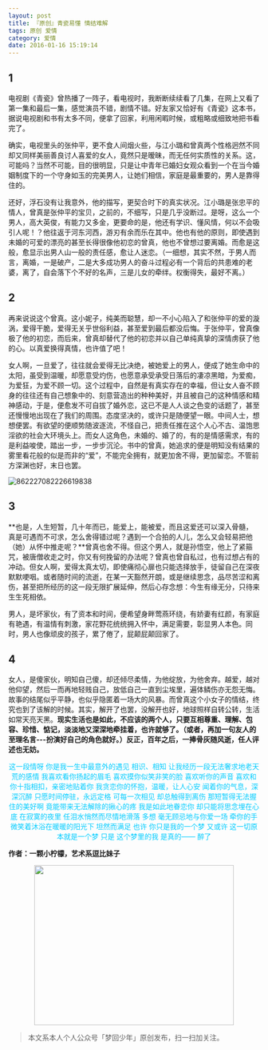 ```yaml
---
layout: post
title: 『原创』青瓷易懂 情结难解
tags: 原创 爱情
category: 爱情
date: 2016-01-16 15:19:14
---
```


## 1

电视剧《青瓷》曾热播了一阵子，看电视时，我断断续续看了几集，在网上又看了第一集和最后一集，感觉演员不错，剧情不错。好友家又恰好有《青瓷》这本书，据说电视剧和书有太多不同，便拿了回家，利用闲暇时候，或粗略或细致地把书看完了。

确实，电视里头的张仲平，更不食人间烟火些，与江小璐和曾真两个性格迥然不同却又同样美丽善良讨人喜爱的女人，竟然只是暧昧，而无任何实质性的关系。这，可能吗？当然不可能，目的很明显，只是让中青年已婚妇女观众看到一个在当今婚姻制度下的一个守身如玉的完美男人，让她们相信，家庭是最重要的，男人是靠得住的。

还好，浮石没有让我意外，他的描写，更契合时下的真实状况。江小璐是张忠平的情人，曾真是张仲平的宝贝，之前的，不细写，只是几乎没断过。是呀，这么一个男人，高大英俊，有能力又多金，更要命的是，他还有学识、懂风情，何以不会吸引人呢！？他往返于河东河西，游刃有余而乐在其中。他也有他的原则，即使遇到未婚的可爱的漂亮的甚至长得很像他初恋的曾真，他也不曾想过要离婚。而愈是这般，愈显示出男人山一般的责任感，愈让人迷恋。（一细想，其实不然，于男人而言，离婚，一是破产，二是大多成功男人的奋斗过程必有一个背后的共患难的老婆，离了，自会落下个不好的名声，三是儿女的牵绊。权衡得失，最好不离。）

## 2

再来说说这个曾真。这小妮子，纯美而聪慧，却一不小心陷入了和张仲平的爱的漩涡，爱得干脆，爱得无关乎世俗利益，甚至爱到最后都没后悔。于张仲平，曾真像极了他的初恋，而后来，曾真却替代了他的初恋并以自己单纯真挚的深情虏获了他的心。以真爱换得真情，也许值了吧！

女人啊，一旦爱了，往往就会爱得无比决绝，被她爱上的男人，便成了她生命中的太阳，虽受到温暖，却愿意受灼伤，也愿意承受承受日落后的凄凉黑暗，为爱痴，为爱狂，为爱不顾一切。这个过程中，自然是有真实存在的幸福，但让女人奋不顾身的往往还有自己想象中的、刻意营造出的种种美好，并且被自己的这种情感和精神感动，于是，便愈发不可自拔了婚外恋，这已不是人人谈之色变的话题了，甚至还慢慢地出现在了我们的周围。态度坚决的，或许只是随便望一眼。中间人士，想想便罢。有欲望的便顺势随波逐流，不怪自己，把责任推在这个人心不古、温饱思淫欲的社会大环境头上。而女人这角色，未婚的、婚了的，有的是情感需求，有的是利益唆使，踏出一步，一步步沉沦。书中的曾真，她追求的便是明知没有结果的雾里看花般的似是而非的“爱”，不能完全拥有，就更加舍不得，更加留恋。不管前方深渊也好，末日也罢。

![862227082226619838](http://7xlkoc.com1.z0.glb.clouddn.com/wp-content/uploads/2016/01/2016011609032333.jpg)

## 3

**也是，人生短暂，几十年而已，能爱上，能被爱，而且这爱还可以深入骨髓，真是可遇而不可求，怎么舍得错过呢？遇到一个合拍的人儿，怎么又会轻易把他（她）从怀中推走呢？**曾真也舍不得。但这个男人，就是孙悟空，他上了紧箍咒，被唐僧收走之时，你又有何挽留的办法呢？曾真也曾自私过，也有过想占有的冲动。但女人啊，爱得太真太切，即使痛彻心扉也只能选择放手，徒留自己在深夜默默哽咽。或者随时间的流逝，在某一天豁然开朗，或是继续思念，品尽苦涩和离伤，甚至把所经历的这一段无限扩展延伸，然后心存念想：今生有缘无分，只待来生生死相依。

男人，是坏家伙，有了资本和时间，便希望身畔莺燕环绕，有娇妻有红颜，有家庭有艳遇，有温情有刺激，家花野花统统拥入怀中，满足需要，彰显男人本色。同时，男人也像顽皮的孩子，累了倦了，屁颠屁颠回家了。

## 4

女人，是傻家伙，明知自己傻，却还倾尽柔情，为他绽放，为他舍弃。越爱，越对他仰望，然后一而再地轻贱自己，放低自己一直到尘埃里，遍体鳞伤亦无怨无悔。
故事的结尾似乎平静，也似乎隐匿着一场大的风暴。而曾真这个小女子的情结，终究也到了该解的时候。其实，解开了也罢，没解开也好，地球照样自转公转，生活如常天亮天黑。**现实生活也是如此，不应该的两个人，只要互相尊重、理解、包容、珍惜、惦记，淡淡地又深深地牵挂着，也许就够了。（或者，再加一句友人的至理名言---扮演好自己的角色就好。）反正，百年之后，一捧骨灰随风逝，任人评述也无妨。**

<div align="center">
<span style="color: #00ccff">这一段情呀</span>
<span style="color: #00ccff"> 你是我一生中最意外的遇见</span>
<span style="color: #00ccff"> 相识、相知</span>
<span style="color: #00ccff"> 让我经历一段无法奢求地老天荒的感情</span>
<span style="color: #00ccff"> 我喜欢看你扬起的眉毛</span>
<span style="color: #00ccff"> 喜欢摸你似笑非笑的脸</span>
<span style="color: #00ccff"> 喜欢听你的声音</span>
<span style="color: #00ccff"> 喜欢和你十指相扣，亲密地贴着你</span>
<span style="color: #00ccff"> 我贪恋你的怀抱，温暖，让人心安</span>
<span style="color: #00ccff"> 闻着你的气息，深深沉醉</span>
<span style="color: #00ccff"> 只愿时间停驻，永远定格</span>
<span style="color: #00ccff"> 可每一次相见</span>
<span style="color: #00ccff"> 却总触得到离伤</span>
<span style="color: #00ccff"> 那短暂得无法握住的美好啊</span>
<span style="color: #00ccff"> 竟能带来无法解除的揪心的疼</span>
<span style="color: #00ccff"> 我是如此地眷恋你</span>
<span style="color: #00ccff"> 却只能将思念埋在心底</span>
<span style="color: #00ccff"> 在寂寞的夜里</span>
<span style="color: #00ccff"> 任泪水悄然而尽情地滑落</span>
<span style="color: #00ccff"> 多想</span>
<span style="color: #00ccff"> 毫无顾忌地与你爱一场</span>
<span style="color: #00ccff"> 牵你的手</span>
<span style="color: #00ccff"> 微笑着沐浴在暖暖的阳光下</span>
<span style="color: #00ccff"> 坦然而满足</span>
<span style="color: #00ccff"> 也许</span>
<span style="color: #00ccff"> 你只是我的一个梦</span>
<span style="color: #00ccff"> 又或许</span>
<span style="color: #00ccff"> 这一切原本就是一个梦</span>
<span style="color: #00ccff"> 只是</span>
<span style="color: #00ccff"> 这个梦里的我</span>
<span style="color: #00ccff"> 是真的——</span>
<span style="color: #00ccff"> 醉了</span>
</div>

**作者：一颗小柠檬，艺术系逗比妹子**

<div align="center">
<img src="http://7xlkoc.com1.z0.glb.clouddn.com/qrcodenew.jpg" width="400" height="320" />
</div>

> 本文系本人个人公众号「梦回少年」原创发布，扫一扫加关注。